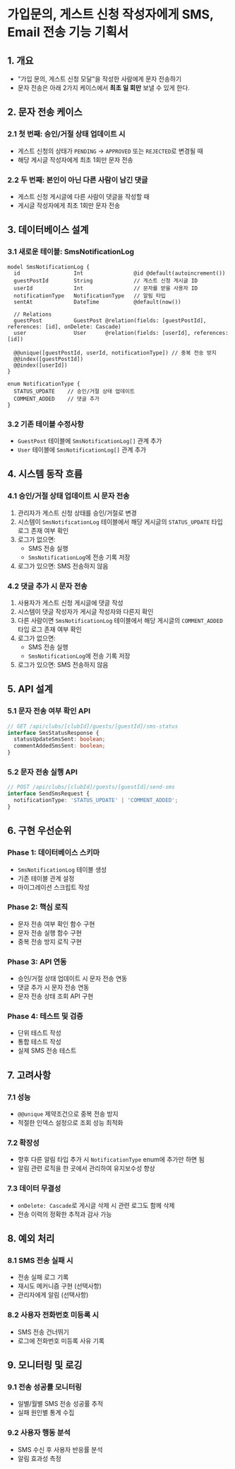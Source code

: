 # 가입문의, 게스트 신청 작성자에게 SMS, Email 전송 기능 기획서

## 1. 개요

- "가입 문의, 게스트 신청 모달"을 작성한 사람에게 문자 전송하기
- 문자 전송은 아래 2가지 케이스에서 **최초 일 회만** 보낼 수 있게 한다.

## 2. 문자 전송 케이스

### 2.1 첫 번째: 승인/거절 상태 업데이트 시

- 게스트 신청의 상태가 `PENDING` → `APPROVED` 또는 `REJECTED`로 변경될 때
- 해당 게시글 작성자에게 최초 1회만 문자 전송

### 2.2 두 번째: 본인이 아닌 다른 사람이 남긴 댓글

- 게스트 신청 게시글에 다른 사람이 댓글을 작성할 때
- 게시글 작성자에게 최초 1회만 문자 전송

## 3. 데이터베이스 설계

### 3.1 새로운 테이블: SmsNotificationLog

```prisma
model SmsNotificationLog {
  id                 Int                @id @default(autoincrement())
  guestPostId        String             // 게스트 신청 게시글 ID
  userId             Int                // 문자를 받을 사용자 ID
  notificationType   NotificationType   // 알림 타입
  sentAt             DateTime           @default(now())

  // Relations
  guestPost          GuestPost @relation(fields: [guestPostId], references: [id], onDelete: Cascade)
  user               User      @relation(fields: [userId], references: [id])

  @@unique([guestPostId, userId, notificationType]) // 중복 전송 방지
  @@index([guestPostId])
  @@index([userId])
}

enum NotificationType {
  STATUS_UPDATE    // 승인/거절 상태 업데이트
  COMMENT_ADDED    // 댓글 추가
}
```

### 3.2 기존 테이블 수정사항

- `GuestPost` 테이블에 `SmsNotificationLog[]` 관계 추가
- `User` 테이블에 `SmsNotificationLog[]` 관계 추가

## 4. 시스템 동작 흐름

### 4.1 승인/거절 상태 업데이트 시 문자 전송

1. 관리자가 게스트 신청 상태를 승인/거절로 변경
2. 시스템이 `SmsNotificationLog` 테이블에서 해당 게시글의 `STATUS_UPDATE` 타입 로그 존재 여부 확인
3. 로그가 없으면:
   - SMS 전송 실행
   - `SmsNotificationLog`에 전송 기록 저장
4. 로그가 있으면: SMS 전송하지 않음

### 4.2 댓글 추가 시 문자 전송

1. 사용자가 게스트 신청 게시글에 댓글 작성
2. 시스템이 댓글 작성자가 게시글 작성자와 다른지 확인
3. 다른 사람이면 `SmsNotificationLog` 테이블에서 해당 게시글의 `COMMENT_ADDED` 타입 로그 존재 여부 확인
4. 로그가 없으면:
   - SMS 전송 실행
   - `SmsNotificationLog`에 전송 기록 저장
5. 로그가 있으면: SMS 전송하지 않음

## 5. API 설계

### 5.1 문자 전송 여부 확인 API

```typescript
// GET /api/clubs/[clubId]/guests/[guestId]/sms-status
interface SmsStatusResponse {
  statusUpdateSmsSent: boolean;
  commentAddedSmsSent: boolean;
}
```

### 5.2 문자 전송 실행 API

```typescript
// POST /api/clubs/[clubId]/guests/[guestId]/send-sms
interface SendSmsRequest {
  notificationType: 'STATUS_UPDATE' | 'COMMENT_ADDED';
}
```

## 6. 구현 우선순위

### Phase 1: 데이터베이스 스키마

- `SmsNotificationLog` 테이블 생성
- 기존 테이블 관계 설정
- 마이그레이션 스크립트 작성

### Phase 2: 핵심 로직

- 문자 전송 여부 확인 함수 구현
- 문자 전송 실행 함수 구현
- 중복 전송 방지 로직 구현

### Phase 3: API 연동

- 승인/거절 상태 업데이트 시 문자 전송 연동
- 댓글 추가 시 문자 전송 연동
- 문자 전송 상태 조회 API 구현

### Phase 4: 테스트 및 검증

- 단위 테스트 작성
- 통합 테스트 작성
- 실제 SMS 전송 테스트

## 7. 고려사항

### 7.1 성능

- `@@unique` 제약조건으로 중복 전송 방지
- 적절한 인덱스 설정으로 조회 성능 최적화

### 7.2 확장성

- 향후 다른 알림 타입 추가 시 `NotificationType` enum에 추가만 하면 됨
- 알림 관련 로직을 한 곳에서 관리하여 유지보수성 향상

### 7.3 데이터 무결성

- `onDelete: Cascade`로 게시글 삭제 시 관련 로그도 함께 삭제
- 전송 이력의 정확한 추적과 감사 가능

## 8. 예외 처리

### 8.1 SMS 전송 실패 시

- 전송 실패 로그 기록
- 재시도 메커니즘 구현 (선택사항)
- 관리자에게 알림 (선택사항)

### 8.2 사용자 전화번호 미등록 시

- SMS 전송 건너뛰기
- 로그에 전화번호 미등록 사유 기록

## 9. 모니터링 및 로깅

### 9.1 전송 성공률 모니터링

- 일별/월별 SMS 전송 성공률 추적
- 실패 원인별 통계 수집

### 9.2 사용자 행동 분석

- SMS 수신 후 사용자 반응률 분석
- 알림 효과성 측정
